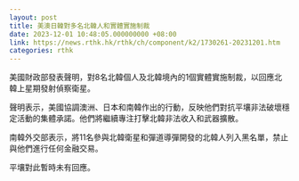 ```yaml
---
layout: post
title: 美澳日韓對多名北韓人和實體實施制裁
date: 2023-12-01 10:48:05.000000000 +08:00
link: https://news.rthk.hk/rthk/ch/component/k2/1730261-20231201.htm
categories: rthk
---
```


美國財政部發表聲明，對8名北韓個人及北韓境內的1個實體實施制裁，以回應北韓上星期發射偵察衛星。

聲明表示，美國協調澳洲、日本和南韓作出的行動，反映他們對抗平壤非法破壞穩定活動的集體承諾。他們將繼續專注打擊北韓非法收入和武器擴散。

南韓外交部表示，將11名參與北韓衛星和彈道導彈開發的北韓人列入黑名單，禁止與他們進行任何金融交易。

平壤對此暫時未有回應。
